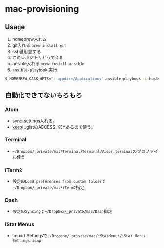 # mac-provisioning

## Usage

1. homebrew入れる
1. git入れる `brew install git`
1. ssh鍵用意する
1. このレポジトリとってくる
1. ansible入れる `brew install ansible`
1. `ansible-playbook` 実行
```sh
$ HOMEBREW_CASK_OPTS="--appdir=/Applications" ansible-playbook -i hosts localhost.yml -K -vv
```

## 自動化できてないもろもろ

### Atom

- [sync-settings](https://atom.io/packages/sync-settings)入れる。
- [keep](https://keep.google.com/)にgistのACCESS_KEYあるので使う。

### Terminal

- `~/Dropbox/_private/mac/Terminal/Terminal/Visor.terminal`のプロファイル使う

### iTerm2

- 設定の`Load preferenses from custom folder`で`~/Dropbox/_private/mac/iTerm2`指定

### Dash

- 設定の`Syncing`で`~/Dropbox/_private/mac/Dash`指定

### iStat Menus
- Import Settingsで`~/Dropbox/_private/mac/iStatMenus/iStat Menus Settings.ismp`
